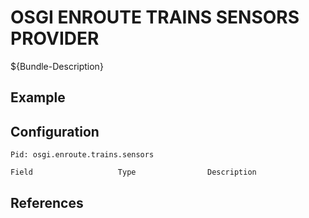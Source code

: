 # OSGI ENROUTE TRAINS SENSORS PROVIDER

${Bundle-Description}

## Example

## Configuration

	Pid: osgi.enroute.trains.sensors
	
	Field					Type				Description
		
	
## References

